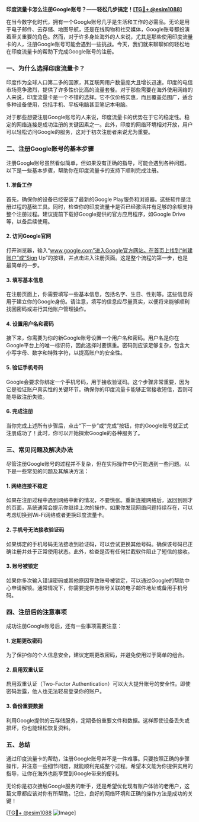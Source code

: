 **印度流量卡怎么注册Google账号？——轻松几步搞定！[[TG💪+ @esim1088](https://t.me/s/esim1088)]**

在当今数字化时代，拥有一个Google账号几乎是生活和工作的必需品。无论是用于电子邮件、云存储、地图导航，还是在线购物和社交媒体，Google账号都扮演着至关重要的角色。然而，对于许多身处海外的人来说，尤其是那些使用印度流量卡的人，注册Google账号可能会遇到一些挑战。今天，我们就来聊聊如何轻松地在印度流量卡的帮助下完成Google账号的注册。

### **一、为什么选择印度流量卡？**

印度作为全球人口第二多的国家，其互联网用户数量庞大且增长迅速。印度的电信市场竞争激烈，提供了许多性价比高的流量套餐。对于那些需要在海外使用网络的人来说，印度流量卡是一个不错的选择。它不仅价格实惠，而且覆盖范围广，适合多种设备使用，包括手机、平板电脑甚至笔记本电脑。

对于那些想要注册Google账号的人来说，印度流量卡的优势在于它的稳定性。稳定的网络连接是成功注册的关键因素之一。此外，印度的网络环境相对开放，用户可以轻松访问Google的服务，这对于初次注册者来说尤为重要。

### **二、注册Google账号的基本步骤**

注册Google账号虽然看似简单，但如果没有正确的指导，可能会遇到各种问题。以下是一些基本步骤，帮助你在印度流量卡的支持下顺利完成注册。

#### **1. 准备工作**

首先，确保你的设备已经安装了最新的Google Play服务和浏览器。这些软件是注册过程的基础工具。同时，检查你的印度流量卡是否已经激活并有足够的余额支持整个注册过程。建议提前下载好Google提供的官方应用程序，如Google Drive等，以备后续使用。

#### **2. 访问Google官网**

打开浏览器，输入“www.google.com”进入Google官方网站。在首页上找到“创建账户”或“Sign Up”的按钮，并点击进入注册页面。这是整个流程的第一步，也是最简单的一步。

#### **3. 填写基本信息**

在注册页面上，你需要填写一些基本信息，包括名字、生日、性别等。这些信息将用于建立你的Google身份。请注意，填写的信息应尽量真实，以便将来能够顺利找回密码或进行其他账户管理操作。

#### **4. 设置用户名和密码**

接下来，你需要为你的新Google账号设置一个用户名和密码。用户名是你在Google平台上的唯一标识符，因此选择时要慎重。密码则应该足够复杂，包含大小写字母、数字和特殊字符，以提高账户的安全性。

#### **5. 验证手机号码**

Google会要求你绑定一个手机号码，用于接收验证码。这个步骤非常重要，因为它是验证账户真实性的关键环节。确保你的印度流量卡能够正常接收短信，否则可能导致注册失败。

#### **6. 完成注册**

当你完成上述所有步骤后，点击“下一步”或“完成”按钮，你的Google账号就正式注册成功了！此时，你可以开始探索Google的各种服务了。

### **三、常见问题及解决办法**

尽管注册Google账号的过程并不复杂，但在实际操作中仍可能遇到一些问题。以下是一些常见的问题及其解决方法：

#### **1. 网络连接不稳定**

如果在注册过程中遇到网络中断的情况，不要慌张。重新连接网络后，返回到刚才的页面，系统通常会提示你继续上次的操作。如果你发现网络问题持续存在，可以考虑切换到Wi-Fi网络或者更换印度流量卡。

#### **2. 手机号无法接收验证码**

如果绑定的手机号码无法接收到验证码，可以尝试更换其他号码。确保该号码已正确注册并处于正常使用状态。此外，检查是否有任何拦截软件阻止了短信的接收。

#### **3. 账号被锁定**

如果你多次输入错误密码或其他原因导致账号被锁定，可以通过Google的帮助中心申请解锁。通常情况下，你需要提供与账号关联的电子邮件地址或备用手机号码。

### **四、注册后的注意事项**

成功注册Google账号后，还有一些事项需要注意：

#### **1. 定期更改密码**

为了保护你的个人信息安全，建议定期更改密码，并避免使用过于简单的组合。

#### **2. 启用双重认证**

启用双重认证（Two-Factor Authentication）可以大大提升账号的安全性。即使密码泄露，他人也无法轻易登录你的账户。

#### **3. 备份重要数据**

利用Google提供的云存储服务，定期备份重要文件和数据。这样即使设备丢失或损坏，你也能轻松恢复资料。

### **五、总结**

通过印度流量卡的帮助，注册Google账号并不是一件难事。只要按照正确的步骤操作，并注意一些细节问题，就能顺利完成整个过程。希望本文能为你提供实用的指导，让你在海外也能享受到Google带来的便利。

无论你是初次接触Google服务的新手，还是希望优化现有账户体验的老用户，这篇文章都应该对你有所帮助。记住，良好的网络环境和正确的操作方法是成功的关键！

[[TG💪+ @esim1088](https://t.me/s/esim1088) ![Image](https://i.postimg.cc/4NQfJmqS/Snipaste-2025-05-13-00-14-12.png)]